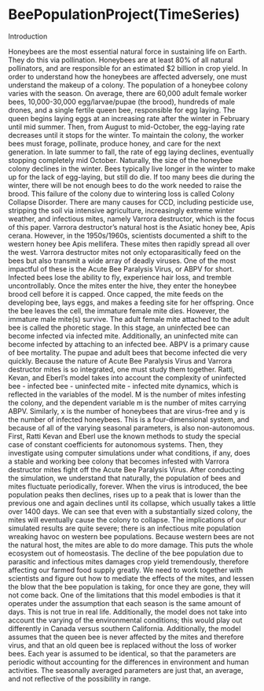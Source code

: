 # BeePopulationProject(TimeSeries)
Introduction				 							

Honeybees are the most essential natural force in sustaining life on Earth. They do this via pollination. Honeybees are at least 80% of all natural pollinators, and are responsible for an estimated $2 billion in crop yield. In order to understand how the honeybees are affected adversely, one must understand the makeup of a colony. The population of a honeybee colony varies with the season. On average, there are 60,000 adult female worker bees, 10,000-30,000 egg/larvae/pupae (the brood), hundreds of male drones, and a single fertile queen bee, responsible for egg laying. The queen begins laying eggs at an increasing rate after the winter in February until mid summer. Then, from August to mid-October, the egg-laying rate decreases until it stops for the winter. To maintain the colony, the worker bees must forage, pollinate, produce honey, and care for the next generation. In late summer to fall, the rate of egg laying declines, eventually stopping completely mid October. Naturally, the size of the honeybee colony declines in the winter.
Bees typically live longer in the winter to make up for the lack of egg-laying, but still do die. If too many bees die during the winter, there will be not enough bees to do the work needed to raise the brood. This failure of the colony due to wintering loss is called Colony Collapse Disorder. There are many causes for CCD, including pesticide use, stripping the soil via intensive agriculture, increasingly extreme winter weather, and infectious mites, namely Varrora destructor, which is the focus of this paper. Varrora destructor’s natural host is the Asiatic honey bee, Apis cerana. However, in the 1950s/1960s, scientists documented a shift to the western honey bee Apis mellifera. These mites then rapidly spread all over the west. 
Varrora destructor mites not only ectoparasitically feed on the bees but also transmit a wide array of deadly viruses. One of the most impactful of these is the Acute Bee Paralysis Virus, or ABPV for short. Infected bees lose the ability to fly, experience hair loss, and tremble uncontrollably. Once the mites enter the hive, they enter the honeybee brood cell before it is capped. Once capped, the mite feeds on the developing bee, lays eggs, and makes a feeding site for her offspring. Once the bee leaves the cell, the immature female mite dies. However, the immature male mite(s) survive. The adult female mite attached to the adult bee is called the phoretic stage. In this stage, an uninfected bee can become infected via infected mite. Additionally, an uninfected mite can become infected by attaching to an infected bee. ABPV is a primary cause of bee mortality. The pupae and adult bees that become infected die very quickly. 
Because the nature of Acute Bee Paralysis Virus and Varrora destructor mites is so integrated, one must study them together. Ratti, Kevan, and Eberl’s model takes into account the complexity of  uninfected bee - infected bee - uninfected mite - infected mite dynamics, which is reflected in the variables of the model. M is the number of mites infesting the colony, and the dependent variable m is the number of mites carrying ABPV. Similarly, x is the number of honeybees that are virus-free and y is the number of infected honeybees. This is a four-dimensional system, and because of all of the varying seasonal parameters, is also non-autonomous. First, Ratti Kevan and Eberl use the known methods to study the special case of constant coefficients for autonomous systems. Then, they investigate using computer simulations under what conditions, if any, does a stable and working bee colony that becomes infested with Varrora destructor mites fight off the Acute Bee Paralysis Virus. 
After conducting the simulation, we understand that naturally, the population of bees and mites fluctuate periodically, forever. When the virus is introduced, the bee population peaks then declines, rises up to a peak that is lower than the previous one and again declines until its collapse, which usually takes a little over 1400 days. We can see that even with a substantially sized colony, the mites will eventually cause the colony to collapse. 
The implications of our simulated results are quite severe; there is an infectious mite population wreaking havoc on western bee populations. Because western bees are not the natural host, the mites are able to do more damage. This puts the whole ecosystem out of homeostasis. The decline of the bee population due to parasitic and infectious mites damages crop yield tremendously, therefore affecting our farmed food supply greatly. We need to work together with scientists and figure out how to mediate the effects of the mites, and lessen the blow that the bee population is taking, for once they are gone, they will not come back. 
One of the limitations that this model embodies is that it operates under the assumption that each season is the same amount of days. This is not true in real life. Additionally, the model does not take into account the varying of the environmental conditions; this would play out differently in Canada versus southern California. Additionally, the model assumes that the queen bee is never affected by the mites and therefore virus, and that an old queen bee is replaced without the loss of worker bees. Each year is assumed to be identical, so that the parameters are periodic without accounting for the differences in environment and human activities. The seasonally averaged parameters are just that, an average, and not reflective of the possibility in range. 
